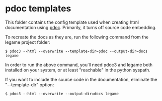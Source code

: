 # pdoc templates

This folder contains the config template used when creating html documentation using [pdoc](https://github.com/pdoc3/pdoc). Primarily, it turns off source code embedding.

To recreate the docs as they are, run the following command from the legame project folder:

	$ pdoc3 --html --overwrite --template-dir=pdoc --output-dir=docs legame

In order to run the above command, you'll need pdoc3 and legame both installed on your system, or at least "reachable" in the python syspath.

If you want to include the source code in the documentation, eliminate the "--template-dir" option:

	$ pdoc3 --html --overwrite --output-dir=docs legame

